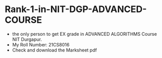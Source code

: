 # Rank-1-in-NIT-DGP-ADVANCED-COURSE
- the only person to get EX grade in ADVANCED ALGORITHMS Course NIT Durgapur.
- My Roll Number: 21CS8016
- Check and download the Marksheet pdf
